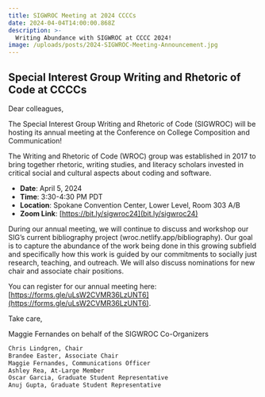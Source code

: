 ```yaml
---
title: SIGWROC Meeting at 2024 CCCCs
date: 2024-04-04T14:00:00.868Z
description: >-
  Writing Abundance with SIGWROC at CCCC 2024!
image: /uploads/posts/2024-SIGWROC-Meeting-Announcement.jpg
---
```


## Special Interest Group Writing and Rhetoric of Code at CCCCs

Dear colleagues,

The Special Interest Group Writing and Rhetoric of Code (SIGWROC) will be hosting its annual meeting at the Conference on College Composition and Communication!

The Writing and Rhetoric of Code (WROC) group was established in 2017 to bring together rhetoric, writing studies, and literacy scholars invested in critical social and cultural aspects about coding and software.

- **Date**: April 5, 2024
- **Time**: 3:30-4:30 PM PDT
- **Location**: Spokane Convention Center, Lower Level, Room 303 A/B
- **Zoom Link**: [https://bit.ly/sigwroc24](bit.ly/sigwroc24)

During our annual meeting, we will continue to discuss and workshop our SIG’s current bibliography project (wroc.netlify.app/bibliography). Our goal is to capture the abundance of the work being done in this growing subfield and specifically how this work is guided by our commitments to socially just research, teaching, and outreach. We will also discuss nominations for new chair and associate chair positions.

You can register for our annual meeting here: [https://forms.gle/uLsW2CVMR36LzUNT6](https://forms.gle/uLsW2CVMR36LzUNT6).

Take care,

Maggie Fernandes on behalf of the SIGWROC Co-Organizers


```md
Chris Lindgren, Chair
Brandee Easter, Associate Chair
Maggie Fernandes, Communications Officer
Ashley Rea, At-Large Member
Oscar Garcia, Graduate Student Representative
Anuj Gupta, Graduate Student Representative
```